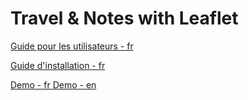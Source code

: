 # Travel & Notes with Leaflet

[Guide pour les utilisateurs - fr ](TravelNotesGuides/GuideUtilisateurFR.md)

[Guide d'installation - fr ](TravelNotesGuides/GuideInstallationFR.md)

[Demo - fr ](https://wwwouaiebe.github.io/leaflet.TravelNotes/?)
[Demo - en ](https://wwwouaiebe.github.io/leaflet.TravelNotes/?lng=en)